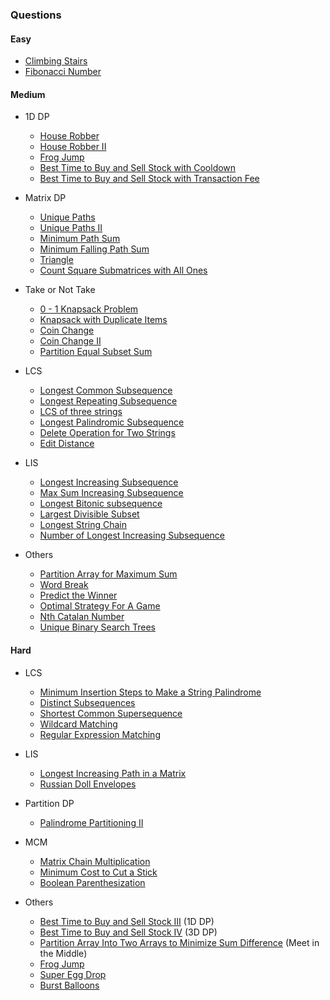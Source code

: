 ### Questions

#### Easy
- [Climbing Stairs](https://leetcode.com/problems/climbing-stairs/description/)
- [Fibonacci Number](https://leetcode.com/problems/fibonacci-number/description/)

#### Medium

- 1D DP
    - [House Robber](https://leetcode.com/problems/house-robber/description/)
    - [House Robber II](https://leetcode.com/problems/house-robber-ii/description/)
    - [Frog Jump](https://www.geeksforgeeks.org/problems/geek-jump/1)
    - [Best Time to Buy and Sell Stock with Cooldown](https://leetcode.com/problems/best-time-to-buy-and-sell-stock-with-cooldown/description/)
    - [Best Time to Buy and Sell Stock with Transaction Fee](https://leetcode.com/problems/best-time-to-buy-and-sell-stock-with-transaction-fee/description/)

- Matrix DP
    - [Unique Paths](https://leetcode.com/problems/unique-paths/description/)
    - [Unique Paths II](https://leetcode.com/problems/unique-paths-ii/description/)
    - [Minimum Path Sum](https://leetcode.com/problems/minimum-path-sum/description/)
    - [Minimum Falling Path Sum](https://leetcode.com/problems/minimum-falling-path-sum/description/)
    - [Triangle](https://leetcode.com/problems/triangle/description/)
    - [Count Square Submatrices with All Ones](https://leetcode.com/problems/count-square-submatrices-with-all-ones/description/)

- Take or Not Take
    - [0 - 1 Knapsack Problem](https://www.geeksforgeeks.org/problems/0-1-knapsack-problem0945/1)
    - [Knapsack with Duplicate Items](https://www.geeksforgeeks.org/problems/knapsack-with-duplicate-items4201/1)
    - [Coin Change](https://leetcode.com/problems/coin-change/description/)
    - [Coin Change II](https://leetcode.com/problems/coin-change-ii/description/)
    - [Partition Equal Subset Sum](https://leetcode.com/problems/partition-equal-subset-sum/description/)

- LCS
    - [Longest Common Subsequence](https://leetcode.com/problems/longest-common-subsequence/description/)
    - [Longest Repeating Subsequence](https://www.geeksforgeeks.org/problems/longest-repeating-subsequence2004/1)
    - [LCS of three strings](https://www.geeksforgeeks.org/problems/lcs-of-three-strings0028/1)
    - [Longest Palindromic Subsequence](https://leetcode.com/problems/longest-palindromic-subsequence/description/)
    - [Delete Operation for Two Strings](https://leetcode.com/problems/delete-operation-for-two-strings/description/)
    - [Edit Distance](https://leetcode.com/problems/edit-distance/description/)

- LIS
    - [Longest Increasing Subsequence](https://leetcode.com/problems/longest-increasing-subsequence/description/)
    - [Max Sum Increasing Subsequence](https://www.geeksforgeeks.org/problems/maximum-sum-increasing-subsequence4749/1)
    - [Longest Bitonic subsequence](https://www.geeksforgeeks.org/problems/longest-bitonic-subsequence0824/1)
    - [Largest Divisible Subset](https://leetcode.com/problems/largest-divisible-subset/description/)
    - [Longest String Chain](https://leetcode.com/problems/longest-string-chain/description/)
    - [Number of Longest Increasing Subsequence](https://leetcode.com/problems/number-of-longest-increasing-subsequence/description/)

- Others
    - [Partition Array for Maximum Sum](https://leetcode.com/problems/partition-array-for-maximum-sum/description/)
    - [Word Break](https://leetcode.com/problems/word-break/description/)
    - [Predict the Winner](https://leetcode.com/problems/predict-the-winner/description/)
    - [Optimal Strategy For A Game](https://www.geeksforgeeks.org/problems/optimal-strategy-for-a-game-1587115620/1)
    - [Nth Catalan Number](https://www.geeksforgeeks.org/problems/nth-catalan-number0817/1)
    - [Unique Binary Search Trees](https://leetcode.com/problems/unique-binary-search-trees/description/)

#### Hard
- LCS
    - [Minimum Insertion Steps to Make a String Palindrome](https://leetcode.com/problems/minimum-insertion-steps-to-make-a-string-palindrome/description/)
    - [Distinct Subsequences](https://leetcode.com/problems/distinct-subsequences/description/)
    - [Shortest Common Supersequence](https://leetcode.com/problems/shortest-common-supersequence/description/)
    - [Wildcard Matching](https://leetcode.com/problems/wildcard-matching/description/)
    - [Regular Expression Matching](https://leetcode.com/problems/regular-expression-matching/description/)

- LIS
    - [Longest Increasing Path in a Matrix](https://leetcode.com/problems/longest-increasing-path-in-a-matrix/description/)
    - [Russian Doll Envelopes](https://leetcode.com/problems/russian-doll-envelopes/description/)

- Partition DP
    - [Palindrome Partitioning II](https://leetcode.com/problems/palindrome-partitioning-ii/description/)

- MCM
    - [Matrix Chain Multiplication](https://www.geeksforgeeks.org/problems/matrix-chain-multiplication0303/1)
    - [Minimum Cost to Cut a Stick](https://leetcode.com/problems/minimum-cost-to-cut-a-stick/description/)
    - [Boolean Parenthesization](https://www.geeksforgeeks.org/problems/boolean-parenthesization5610/1)

- Others
    - [Best Time to Buy and Sell Stock III](https://leetcode.com/problems/best-time-to-buy-and-sell-stock-iii/description/) (1D DP)
    - [Best Time to Buy and Sell Stock IV](https://leetcode.com/problems/best-time-to-buy-and-sell-stock-iv/description/) (3D DP)
    - [Partition Array Into Two Arrays to Minimize Sum Difference](https://leetcode.com/problems/partition-array-into-two-arrays-to-minimize-sum-difference/description/) (Meet in the Middle)
    - [Frog Jump](https://leetcode.com/problems/frog-jump/description/)
    - [Super Egg Drop](https://leetcode.com/problems/super-egg-drop/description/)
    - [Burst Balloons](https://leetcode.com/problems/burst-balloons/description/)